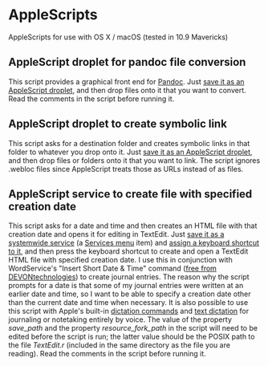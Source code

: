 # AppleScripts
AppleScripts for use with OS X / macOS (tested in 10.9 Mavericks)

## AppleScript droplet for pandoc file conversion
This script provides a graphical front end for [Pandoc](https://pandoc.org). Just [save it as an AppleScript droplet](https://developer.apple.com/library/content/documentation/LanguagesUtilities/Conceptual/MacAutomationScriptingGuide/SaveaScript.html), and then drop files onto it that you want to convert. Read the comments in the script before running it.

## AppleScript droplet to create symbolic link
This script asks for a destination folder and creates symbolic links in that folder to whatever you drop onto it. Just [save it as an AppleScript droplet](https://developer.apple.com/library/content/documentation/LanguagesUtilities/Conceptual/MacAutomationScriptingGuide/SaveaScript.html), and then drop files or folders onto it that you want to link. The script ignores .webloc files since AppleScript treats those as URLs instead of as files.

## AppleScript service to create file with specified creation date
This script asks for a date and time and then creates an HTML file with that creation date and opens it for editing in TextEdit. Just [save it as a systemwide service](https://developer.apple.com/library/content/documentation/LanguagesUtilities/Conceptual/MacAutomationScriptingGuide/MakeaSystem-WideService.html) (a [Services menu](https://en.wikipedia.org/wiki/Services_menu) item) and [assign a keyboard shortcut to it](https://support.apple.com/kb/PH25372), and then press the keyboard shortcut to create and open a TextEdit HTML file with specified creation date. I use this in conjunction with WordService's "Insert Short Date & Time" command ([free from DEVONtechnologies](http://www.devontechnologies.com/products/freeware.html)) to create journal entries. The reason why the script prompts for a date is that some of my journal entries were written at an earlier date and time, so I want to be able to specify a creation date other than the current date and time when necessary. It is also possible to use this script with Apple's built-in [dictation commands](https://developer.apple.com/library/content/documentation/LanguagesUtilities/Conceptual/MacAutomationScriptingGuide/UseDictationtoRunScripts.html) and [text dictation](https://support.apple.com/en-us/HT202584) for journaling or notetaking entirely by voice. The value of the property *save_path* and the property *resource_fork_path* in the script will need to be edited before the script is run; the latter value should be the POSIX path to the file *TextEdit.r* (included in the same directory as the file you are reading). Read the comments in the script before running it.
